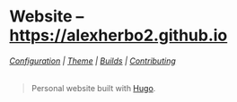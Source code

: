 # Website – https://alexherbo2.github.io

###### [Configuration](config.toml) | [Theme] | [Builds] | [Contributing](CONTRIBUTING)

> Personal website built with [Hugo].

[Hugo]: https://gohugo.io
[Theme]: https://github.com/alexherbo2/hugo-theme-steve-losh
[Builds]: https://github.com/alexherbo2/alexherbo2.github.io
